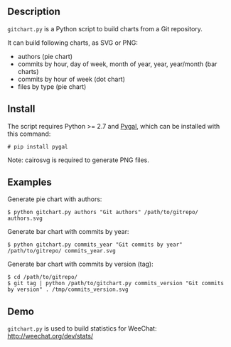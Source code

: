 ## Description

`gitchart.py` is a Python script to build charts from a Git repository.

It can build following charts, as SVG or PNG:

* authors (pie chart)
* commits by hour, day of week, month of year, year, year/month (bar charts)
* commits by hour of week (dot chart)
* files by type (pie chart)

## Install

The script requires Python >= 2.7 and [Pygal](http://pygal.org/), which can be
installed with this command:

    # pip install pygal

Note: cairosvg is required to generate PNG files.

## Examples

Generate pie chart with authors:

    $ python gitchart.py authors "Git authors" /path/to/gitrepo/ authors.svg

Generate bar chart with commits by year:

    $ python gitchart.py commits_year "Git commits by year" /path/to/gitrepo/ commits_year.svg

Generate bar chart with commits by version (tag):

    $ cd /path/to/gitrepo/
    $ git tag | python /path/to/gitchart.py commits_version "Git commits by version" . /tmp/commits_version.svg

## Demo

`gitchart.py` is used to build statistics for WeeChat: http://weechat.org/dev/stats/
